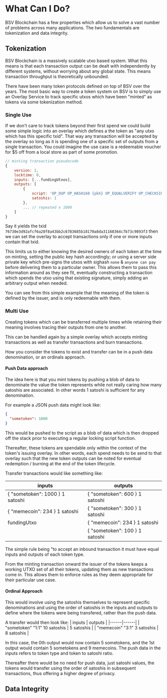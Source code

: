 # What Can I Do?

BSV Blockchain has a few properties which allow us to solve a vast number of problems across many applications. The two fundamentals are tokenization and data integrity.

## Tokenization

BSV Blockchain is a massively scalable utxo based system. What this means is that each transaction output can be dealt with independently by different systems, without worrying about any global state. This means transaction throughput is theoretically unbounded.

There have been many token protocols defined on top of BSV over the years. The most basic way to create a token system on BSV is to simply use an Overlay Service to track specific utxos which have been "minted" as tokens via some tokenization method.

### Single Use

If we don't care to track tokens beyond their first spend we could build some simple logic into an overlay which defines a the token as "any utxo which has this specific txid". That way any transaction will be accepted by the overlay so long as it is spending one of a specific set of outputs from a single transaction. You could imagine the use case is a redeemable voucher for $5 off from a local store as part of some promotion.

```javascript
// minting transaction pseudocode
{ 
    version: 1, 
    locktime: 0,
    inputs: [...fundingUtxos], 
    outputs: [
        {
            script: 'OP_DUP OP_HASH160 {pkh} OP_EQUALVERIFY OP_CHECKSIG',
            satoshis: 1
        },
        ... // repeated x 1000
    ]
}
```

Say it yields the txid `76730e3d92afcf6a28f8a43bb2c6783685b18170a8da31168364c7b73c9893f3` then we can set the overlay to accept transactions only if one or more inputs contain that txid.

This limits us to either knowing the desired owners of each token at the time on minting, setting the public key hash accordingly; or using a server side private key which pre-signs the utxos with sighash `none` & `anyone can pay` before delivering them to a particular owner. This allows them to pass this information around as they see fit, eventually constructing a transaction which spends the utxo using that existing signature, simply adding an arbitrary output when needed.

You can see from this simple example that the meaning of the token is defined by the issuer, and is only redeemable with them.

### Multi Use

Creating tokens which can be transferred multiple times while retaining their meaning involves tracing their outputs from one to another.

This can be handled again by a simple overlay which accepts minting transactions as well as transfer transactions and burn transactions.

How you consider the tokens to exist and transfer can be in a push data denomination, or an ordinals approach.

#### Push Data approach

The idea here is that you mint tokens by pushing a blob of data to denominate the value the token represents while not really caring how many satoshis are associated. In other words 1 satoshi is sufficient for any denomination.

For example a JSON push data might look like:
```json
{
  "sometoken": 1000
}
```

This would be pushed to the script as a blob of data which is then dropped off the stack prior to executing a regular locking script function.

Thereafter, these tokens are spendable only within the context of the token's issuing overlay. In other words, each spend needs to be send to that overlay such that the new token outputs can be noted for eventual redemption / burning at the end of the token lifecycle.

Transfer transactions would like something like:

| inputs | outputs |
|------|------|
| { "sometoken": 1000 } 1 satoshi | { "sometoken": 600 } 1 satoshi |
| { "memecoin": 234 } 1 satoshi | { "sometoken": 300 } 1 satoshi |
| fundingUtxo | { "memecoin": 234 } 1 satoshi |
|| { "sometoken": 100 } 1 satoshi |

The simple rule being "to accept an inbound transaction it must have equal inputs and outputs of each token type.

From the minting transaction onward the issuer of the tokens keeps a working UTXO set of all their tokens, updating them as new transactions come in. This allows them to enforce rules as they deem appropriate for their particular use case.

#### Ordinal Approach

This would involve using the satoshis themselves to represent specific denominations and using the order of satoshis in the inputs and outputs to define where the tokens were being transfered, rather than the push data.

A transfer would then look like:
| inputs | outputs |
|------|------|
| "sometoken" "1:1" 10 satoshis | 5 satoshis |
| "memecoin" "3:1" 3 satoshis | 8 satoshis |

In this case, the 0th output would now contain 5 sometokens, and the 1st output would contain 5 sometokens and 9 memecoins. The push data in the inputs refers to token type and token to satoshi ratio.

Thereafter there would be no need for push data, just satoshi values, the tokens would transfer using the order of satoshis in subsequent transactions, thus offering a higher degree of privacy.

## Data Integrity

